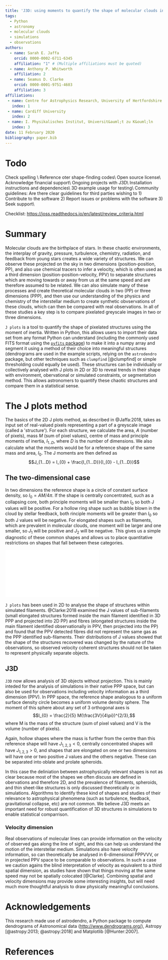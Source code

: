 ```yaml
---
title: 'J3D: using moments to quantify the shape of molecular clouds in 3D'
tags:
  - Python
  - astronomy
  - molecular clouds
  - simulations
  - observations
authors:
  - name: Sarah E. Jaffa
    orcid: 0000-0002-6711-6345
    affiliation: "1" # (Multiple affiliations must be quoted)
  - name: Anthony P. Whitworth
    affiliation: 2
  - name: Seamus D. Clarke
    orcid: 0000-0001-9751-4603
    affiliation: 3
affiliations:
 - name: Centre for Astrophysics Research, University of Hertfordshire
   index: 1
 - name: Cardiff University
   index: 2
 - name: I. Physikalisches Institut, Universit&auml;t zu K&ouml;ln
   index: 3
date: 11 February 2020
bibliography: paper.bib
---
```

# Todo

Check spelling \\
Reference oter shape-finding codes\\
Open source license\\
Acknowledge financial support\\
Ongoing projects with J3D\\
Installation instructions and dependencies\\
3D example usage for testing\\
Community guidelines: Are there clear guidelines for third parties wishing to 1) Contribute to the software 2) Report issues or problems with the software 3) Seek support\\

Checklist: https://joss.readthedocs.io/en/latest/review_criteria.html

# Summary

Molecular clouds are the birthplace of stars. In these chaotic environments, the interplay of gravity, pressure, turbulence, chemistry, radiation, and feedback from young stars creates a wide variety of structures. We can observe these projected on the sky in two dimensions (position-position, PP), and also use chemical tracers to infer a velocity, which is often used as a third dimension (position-position-velocity, PPV) to separate structures which are moving towards or away from us at the same speed and are therefore assumed to be related. We can also simulate many of these processes and create theoretical molecular clouds in two (PP) or three dimensions (PPP), and then use our understanding of the physics and chemistry of the interstellar medium to create synthetic obvservations of these clouds, which can then be compared with real observations. In all of these studies a key step is to compare pixelated greyscale images in two or three dimensions.

``J plots`` is a tool to quantify the shape of pixelated structures using the moment of inertia. Written in Python, this allows users to import their data set from any format Python can understand (including the commonly used FITS format using the [``pyfits`` package](https://pyfits.readthedocs.io/en/latest/)) to make it into a numpy array and segment it using a method of their choice into meaningful structures (dendrograms are used in the example scripts, relying on the ``astrodendro`` package, but other techniques such as ``clumpfind`` [@clumpfind] or simple thresholding could equally be used). These structures can be individually or collectively analysed with J plots in 2D or 3D to reveal trends in their shape with environment, obervational or simulated constraints, or segmentation method. This allows astronomers to quantify these chaotic structures and compare them in a statistical sense.

# The J plots method

The basics of the 2D J plots method, as described in @Jaffa:2018, takes as input set of real-valued pixels representing a part of a greyscale image (called a 'structure'). For each structure, we calculate the area, $A$ (number of pixels), mass $M$ (sum of pixel values), centre of mass and principle moments of inertia, $I_{1..D}$, where $D$ is the number of dimensions. We also calculate what the moments would be for a reference shape of the same mass and area, $I_{0}$. The J moments are then defined as
$$J_{1...D} = I_{0} + \frac{I_{1...D}}{I_{0} - I_{1...D}}$$

## The two-dimensional case

In two dimensions the reference shape is a circle of constant surface density, so $I_{0} = AM/4\pi$. If the shape is centrally concentrated, such as a collapsing core, both principle moments will be smaller than $I_{0}$ so both J values will be positive. For a hollow ring shape such as bubble blown in the cloud by stellar feedback, both rinciple moments will be greater than $I_{0}$ so both J values will be negative. For elongated shapes such as filaments, which are prevalent in molecular clouds, one moment will be larger and one smaller, so $J_{1}$ will be positive and $J_{2}$ will be negative. This gives us a simple diagnostic of these common shapes and allows us to place quantitative restrictions on shapes that fall between these categories.

![Proof of concept of 2D J plots. The J values of several simple shapes are plotted, representing morphologies observed in molecular clouds. This demonstrates that distinct categories of shape are distributed in different regions on the J plot.](proof.pdf)

``J plots`` has been used in 2D to analyse the shape of structures within simulated filaments. @Clarke:2018 examined the J values of sub-filaments (small elongated structures formed inside the main filament identified in 3D PPP and projected into 2D PP) and fibres (elongated structures inside the main filament identified observationally in PPV, then projected into the PP) and found that the PPV detected fibres did not represent the same gas as the PPP identified sub-filaments. Their distributions of J values showed that the shape of the structures recovered was changed by the nature of the observations, so observed velocity coherent structures should not be taken to represent physically separate objects.

## J3D

``J3D`` now allows analysis of 3D objects without projection. This is mainly inteded for the analysis of simulations in their native PPP space, but can also be used for observations including velocity information as a third dimension (PPV). In PPP space, the reference shape analogous to a uniform surface density circle becomes a uniform volume density sphere. The moment of this sphere about any set of 3 orthogonal axes is
$$I_{0} = \frac{2}{5} M(\frac{3V}{4\pi})^{2/3},$$
where M is the mass of the structure (sum of pixel values) and V is the volume (number of pixels).

Again, hollow shapes where the mass is further from the centre than this reference shape will have $J_{1,2,3} < 0$, centrally concentrated shapes will have $J_{1,2,3} > 0$, and shapes that are elongated on one or two dimensions will have one or two positive J values and the others negative. These can be separated into oblate and prolate spheroids.

In this case the deliniation between astrophysically relevant shapes is not as clear because most of the shapes we often discuss are defined in obervations and therefore 2D, and the prevalence of filaments, spheroids, and thin sheet-like structures is only discussed theoretically or in simulations. Algorithms to identify these kind of shapes and studies of their relevance to astrophysical phenomena (such as turbulence, feedback, gravitational collapse, etc) are not common. We believe J3D meets an important need for robust quantification of 3D structures in simulations to enable statistical comparrison.


### Velocity dimension 
Real observations of molecular lines can provide information on the velocity of observed gas along the line of sight, and this can help us understand the motion of the interstellar medium. Simulations also have velocity information, so can theoretically be analysed in 6-dimensional PPPVVV, or in projected PPV space to be comparable to observations. In such a case we caution agains the blind interpretation of velocity as equivalent to a third spatial dimension, as studies have shown that things moving at the same speed may not be spatially colocated [@Clarke]. Combining spatial and velocity dimensions may provide some interesting insights, but will need much more thoughtful analysis to draw physically meaningful conclusions. 

# Acknowledgements
This research made use of astrodendro, a Python package to compute dendrograms of Astronomical data (http://www.dendrograms.org/), Astropy [@astropy:2013; @astropy:2018] and Matplotlib [@Hunter:2007].


# References
